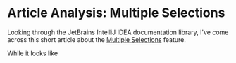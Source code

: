 # Article Analysis: Multiple Selections

Looking through the JetBrains IntelliJ IDEA documentation library, I've come across this short article about the [Multiple Selections](https://www.jetbrains.com/help/idea/pro-tips.html#multiple-selections) feature.

While it looks like 
